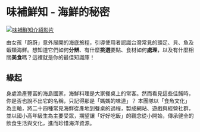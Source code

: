 # 味補鮮知 - 海鮮的秘密 

[![味補鮮知介紹影片](https://img.youtube.com/vi/YecnFGFttpQ/0.jpg)](https://www.youtube.com/watch?v=YecnFGFttpQ)

由女孩「蔚蔚」意外展開的海底旅程，引導使用者認識台灣常見的頭足、貝、魚及蝦類海鮮。想知道它們如何**分辨**、有什麼**挑選**要點、食材如何**處理**，以及有什麼相關**美食**嗎？這裡就是你的最佳知識庫！

## 緣起

身處漁產豐富的海島國家，海鮮料理是大家餐桌上的常客。然而看見這些佳餚時，你是否也說不出它的名稱，只記得那是「媽媽的味道」？
本團隊以「食魚文化」為主軸，將二十四種常見海鮮從產地到餐桌的過程，製成網站、遊戲與經營社群，並以國小高年級生為主要受眾，期望讓「好好吃飯」的觀念從小開始，傳承健全的飲食生活與文化，進而珍惜海洋資源。
